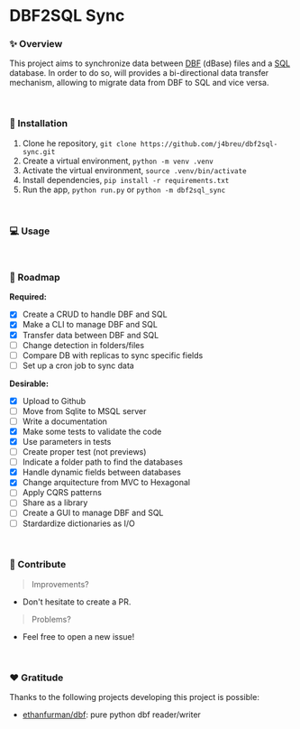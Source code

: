 # DBF2SQL Sync


### ✨ Overview

This project aims to synchronize data between [DBF](https://en.wikipedia.org/wiki/DBF) (dBase) files and a [SQL](https://en.wikipedia.org/wiki/SQL) database. In order to do so, will provides a bi-directional data transfer mechanism, allowing to migrate data from DBF to SQL and vice versa.

&nbsp;

### 🔌 Installation

1. Clone he repository, `git clone https://github.com/j4breu/dbf2sql-sync.git`
2. Create a virtual environment, `python -m venv .venv`
3. Activate the virtual environment, `source .venv/bin/activate`
4. Install dependencies, `pip install -r requirements.txt`
5. Run the app, `python run.py` or `python -m dbf2sql_sync`

&nbsp;

### 💻 Usage


&nbsp;

### 📝 Roadmap

**Required:**
- [x] Create a CRUD to handle DBF and SQL
- [x] Make a CLI to manage DBF and SQL
- [x] Transfer data between DBF and SQL
- [ ] Change detection in folders/files
- [ ] Compare DB with replicas to sync specific fields
- [ ] Set up a cron job to sync data

**Desirable:**
- [x] Upload to Github
- [ ] Move from Sqlite to MSQL server
- [ ] Write a documentation
- [x] Make some tests to validate the code
- [x] Use parameters in tests
- [ ] Create proper test (not previews)
- [ ] Indicate a folder path to find the databases
- [x] Handle dynamic fields between databases
- [x] Change arquitecture from MVC to Hexagonal 
- [ ] Apply CQRS patterns
- [ ] Share as a library
- [ ] Create a GUI to manage DBF and SQL
- [ ] Stardardize dictionaries as I/O

&nbsp;

### 👐 Contribute

> Improvements?

- Don't hesitate to create a PR.

> Problems?

- Feel free to open a new issue!

&nbsp;

### ❤️  Gratitude

Thanks to the following projects developing this project is possible:

- [ethanfurman/dbf](https://github.com/ethanfurman/dbf): pure python dbf reader/writer
